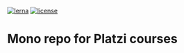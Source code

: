 [![lerna](https://img.shields.io/badge/maintained%20with-lerna-cc00ff.svg)](https://lerna.js.org/)
[![license](https://badgen.net/github/license/micromatch/micromatch)](https://github.com/jhz-dev/platzi/blob/main/LICENSE)


# Mono repo for Platzi courses
